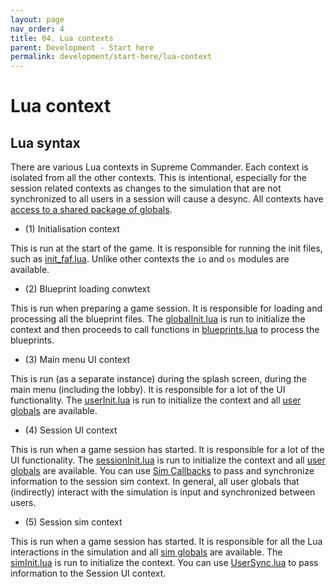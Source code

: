 ```yaml
---
layout: page
nav_order: 4
title: 04. Lua contexts
parent: Development - Start here
permalink: development/start-here/lua-context
---
```


# Lua context



## Lua syntax

There are various Lua contexts in Supreme Commander. Each context is isolated from all the other contexts. This is intentional, especially for the session related contexts as changes to the simulation that are not synchronized to all users in a session will cause a desync. All contexts have [access to a shared package of globals](https://github.com/FAForever/fa/blob/c36404675c7a95cda20fe867d78bd1c01c7df103/engine/Core.lua).

- (1) Initialisation context

This is run at the start of the game. It is responsible for running the init files, such as [init_faf.lua](https://github.com/FAForever/fa/blob/c36404675c7a95cda20fe867d78bd1c01c7df103/init_faf.lua). Unlike other contexts the `io` and `os` modules are available.

- (2) Blueprint loading conwtext

This is run when preparing a game session. It is responsible for loading and processing all the blueprint files. The [globalInit.lua](https://github.com/FAForever/fa/blob/c36404675c7a95cda20fe867d78bd1c01c7df103/lua/globalInit.lua) is run to initialize the context and then proceeds to call functions in [blueprints.lua](https://github.com/FAForever/fa/blob/c36404675c7a95cda20fe867d78bd1c01c7df103/lua/system/Blueprints.lua) to process the blueprints.

- (3) Main menu UI context

This is run (as a separate instance) during the splash screen, during the main menu (including the lobby). It is responsible for a lot of the UI functionality. The [userInit.lua](https://github.com/FAForever/fa/blob/c36404675c7a95cda20fe867d78bd1c01c7df103/lua/userInit.lua) is run to initialize the context and all [user globals](https://github.com/FAForever/fa/blob/c36404675c7a95cda20fe867d78bd1c01c7df103/engine/User.lua) are available.

- (4) Session UI context

This is run when a game session has started. It is responsible for a lot of the UI functionality. The [sessionInit.lua](https://github.com/FAForever/fa/blob/c36404675c7a95cda20fe867d78bd1c01c7df103/lua/SessionInit.lua) is run to initialize the context and all [user globals](https://github.com/FAForever/fa/blob/c36404675c7a95cda20fe867d78bd1c01c7df103/engine/User.lua) are available. You can use [Sim Callbacks](https://github.com/FAForever/fa/blob/c36404675c7a95cda20fe867d78bd1c01c7df103/lua/SimCallbacks.lua) to pass and synchronize information to the session sim context. In general, all user globals that (indirectly) interact with the simulation is input and synchronized between users.

- (5) Session sim context

This is run when a game session has started. It is responsible for all the Lua interactions in the simulation and all [sim globals](https://github.com/FAForever/fa/blob/c36404675c7a95cda20fe867d78bd1c01c7df103/engine/Sim.lua) are available. The [simInit.lua](https://github.com/FAForever/fa/blob/c36404675c7a95cda20fe867d78bd1c01c7df103/lua/simInit.lua) is run to initialize the context. You can use [UserSync.lua](https://github.com/FAForever/fa/blob/c36404675c7a95cda20fe867d78bd1c01c7df103/lua/UserSync.lua) to pass information to the Session UI context.
